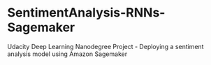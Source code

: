 # SentimentAnalysis-RNNs-Sagemaker
Udacity Deep Learning Nanodegree Project - Deploying a sentiment analysis model using Amazon Sagemaker
